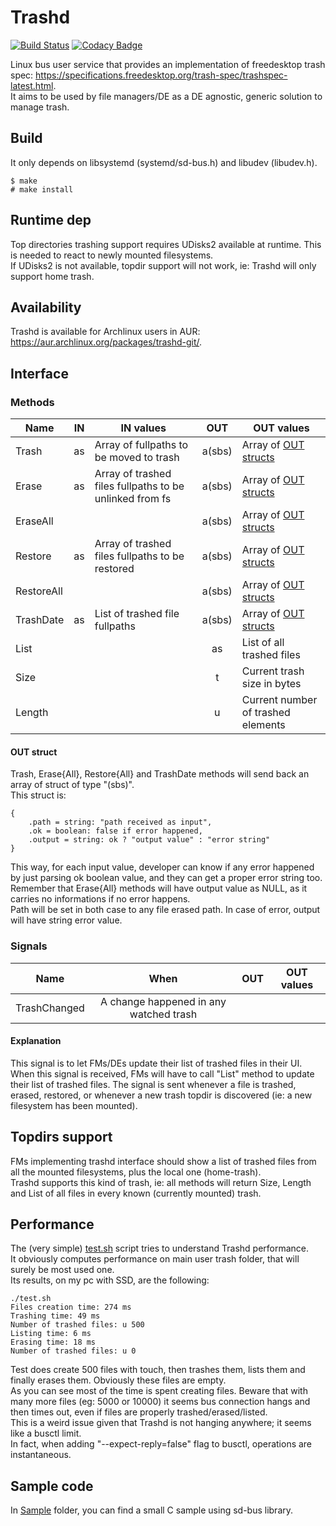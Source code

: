 # Trashd

[![Build Status](https://travis-ci.org/FedeDP/Trashd.svg?branch=master)](https://travis-ci.org/FedeDP/Trashd)
[![Codacy Badge](https://api.codacy.com/project/badge/Grade/032c66c7f6624e4e954168355c1648fa)](https://www.codacy.com/app/FedeDP/Trashd?utm_source=github.com&amp;utm_medium=referral&amp;utm_content=FedeDP/Trashd&amp;utm_campaign=Badge_Grade)

Linux bus user service that provides an implementation of freedesktop trash spec: https://specifications.freedesktop.org/trash-spec/trashspec-latest.html.  
It aims to be used by file managers/DE as a DE agnostic, generic solution to manage trash.  

## Build
It only depends on libsystemd (systemd/sd-bus.h) and libudev (libudev.h).  

    $ make
    # make install
    
## Runtime dep
Top directories trashing support requires UDisks2 available at runtime. This is needed to react to newly mounted filesystems.  
If UDisks2 is not available, topdir support will not work, ie: Trashd will only support home trash.  

## Availability
Trashd is available for Archlinux users in AUR: https://aur.archlinux.org/packages/trashd-git/.  

## Interface
### Methods
| Name | IN | IN values | OUT | OUT values |
|-|:-:|-|:-:|-|
| Trash | as | Array of fullpaths to be moved to trash | a(sbs) | Array of [OUT structs](https://github.com/FedeDP/Trashd#out-struct) |
| Erase | as | Array of trashed files fullpaths to be unlinked from fs | a(sbs) | Array of [OUT structs](https://github.com/FedeDP/Trashd#out-struct) |
| EraseAll | | | a(sbs) | Array of [OUT structs](https://github.com/FedeDP/Trashd#out-struct) |
| Restore | as | Array of trashed files fullpaths to be restored | a(sbs) | Array of [OUT structs](https://github.com/FedeDP/Trashd#out-struct) |
| RestoreAll | | | a(sbs) | Array of [OUT structs](https://github.com/FedeDP/Trashd#out-struct) |
| TrashDate | as | List of trashed file fullpaths | a(sbs) | Array of [OUT structs](https://github.com/FedeDP/Trashd#out-struct) |
| List | | | as | List of all trashed files |
| Size | | | t | Current trash size in bytes |
| Length | | | u | Current number of trashed elements |

#### OUT struct
Trash, Erase{All}, Restore{All} and TrashDate methods will send back an array of struct of type "(sbs)".  
This struct is:

    { 
        .path = string: "path received as input", 
        .ok = boolean: false if error happened, 
        .output = string: ok ? "output value" : "error string" 
    }

This way, for each input value, developer can know if any error happened by just parsing ok boolean value, and they can get a proper error string too.  
Remember that Erase{All} methods will have output value as NULL, as it carries no informations if no error happens.  
Path will be set in both case to any file erased path. In case of error, output will have string error value.  

### Signals
| Name | When | OUT | OUT values |
|-|:-:|-|:-:|
| TrashChanged | A change happened in any watched trash | | |

#### Explanation
This signal is to let FMs/DEs update their list of trashed files in their UI.  
When this signal is received, FMs will have to call "List" method to update their list of trashed files.
The signal is sent whenever a file is trashed, erased, restored, or whenever a new trash topdir is discovered (ie: a new filesystem has been mounted).

## Topdirs support
FMs implementing trashd interface should show a list of trashed files from all the mounted filesystems, plus the local one (home-trash).  
Trashd supports this kind of trash, ie: all methods will return Size, Length and List of all files in every known (currently mounted) trash. 

## Performance
The (very simple) [test.sh](https://github.com/FedeDP/Trashd/blob/master/test.sh) script tries to understand Trashd performance.  
It obviously computes performance on main user trash folder, that will surely be most used one.  
Its results, on my pc with SSD, are the following:  

    ./test.sh 
    Files creation time: 274 ms
    Trashing time: 49 ms
    Number of trashed files: u 500
    Listing time: 6 ms
    Erasing time: 18 ms
    Number of trashed files: u 0


Test does create 500 files with touch, then trashes them, lists them and finally erases them. Obviously these files are empty.  
As you can see most of the time is spent creating files. Beware that with many more files (eg: 5000 or 10000) it seems bus connection hangs and then times out, even if files are properly trashed/erased/listed.  
This is a weird issue given that Trashd is not hanging anywhere; it seems like a busctl limit.  
In fact, when adding "--expect-reply=false" flag to busctl, operations are instantaneous.

## Sample code
In [Sample](https://github.com/FedeDP/Trashd/blob/master/Sample) folder, you can find a small C sample using sd-bus library.
